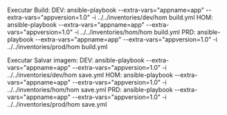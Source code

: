 Executar Build:
 DEV:
 ansible-playbook --extra-vars="appname=app" --extra-vars="appversion=1.0" -i ../../inventories/dev/hom build.yml
 HOM:
 ansible-playbook --extra-vars="appname=app" --extra-vars="appversion=1.0" -i ../../inventories/hom/hom build.yml
 PRD:
 ansible-playbook --extra-vars="appname=app" --extra-vars="appversion=1.0" -i ../../inventories/prod/hom build.yml

 Executar Salvar imagem:
 DEV:
 ansible-playbook --extra-vars="appname=app" --extra-vars="appversion=1.0" -i ../../inventories/dev/hom save.yml
 HOM:
 ansible-playbook --extra-vars="appname=app" --extra-vars="appversion=1.0" -i ../../inventories/hom/hom save.yml
 PRD:
 ansible-playbook --extra-vars="appname=app" --extra-vars="appversion=1.0" -i ../../inventories/prod/hom save.yml